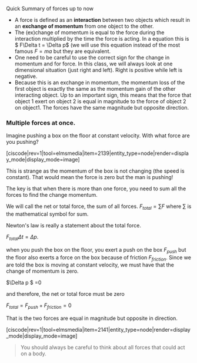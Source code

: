 Quick Summary of forces up to now

- A force is defined as an **interaction** between two objects which result in an **exchange of momentum** from one object to the other.
- The (ex)change of momentum is equal to the force during the interaction multiplied by the time the force is acting. In a equation this is $ F\Delta t = \Delta p$  (we will use this equation instead of the most famous $F=ma$ but they are equivalent. 
- One need to be careful to use the correct sign for the change in momentum and for force. In this class, we will always look at one dimensional situation (just right and left). Right is positive while left is negative.
- Because this is an exchange in momentum, the momentum loss of the first object is exactly the same as the momentum gain of the other interacting object. Up to an important sign, this means that the force that object 1 exert on object 2 is equal in magnitude to the force of object 2 on object1. The forces have the same magnitude but opposite direction.

### Multiple forces at once.

Imagine pushing a box on the floor at constant velocity. With what force are you pushing?

[ciscode|rev=1|tool=elmsmedia|item=2139|entity_type=node|render=display_mode|display_mode=image]

This is strange as the momentum of the box is not changing (the speed is constant). That would mean the force is zero but the man is pushing!

The key is that when there is more than one force, you need to sum all the forces to find the change momentum.

We will call the net or total force, the sum of all forces. $F_{total} = \sum F$ where $\sum$ is the mathematical symbol for sum.

Newton's law is really a statement about the total force. 

$F_{total}\Delta t = \Delta p$.

when you push the box on the floor, you exert a push on the box $F_{push}$ but the floor also exerts a force on the box because of friction $F_{friction}$. Since we are told the box is moving at constant velocity, we must have that the change of momentum is zero.

$\Delta p $ =0

and therefore, the net or total force must be zero

$F_{total} = F_{push} +F_{friction} = 0$

That is the two forces are equal in magnitude but opposite in direction.

[ciscode|rev=1|tool=elmsmedia|item=2141|entity_type=node|render=display_mode|display_mode=image]

> You should always be careful to think about all forces that could act on a body.